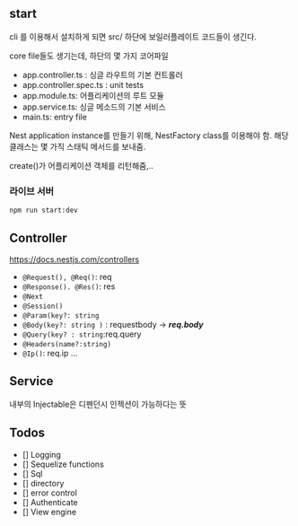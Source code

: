 ## start

cli 를 이용해서 설치하게 되면 src/ 하단에 보일러플레이트 코드들이 생긴다.

core file들도 생기는데, 하단의 몇 가지 코어파일

- app.controller.ts : 싱글 라우트의 기본 컨트롤러    
- app.controller.spec.ts : unit tests    
- app.module.ts: 어플리케이션의 루트 모듈     
- app.service.ts: 싱글 메소드의 기본 서비스    
- main.ts: entry file    

Nest application instance를 만들기 위해, NestFactory  class를 이용해야 함.
해당 클래스는 몇 가직 스태틱 메서드를 보내줌.

create()가 어플리케이션 객체를 리턴해줌,.. 


### 라이브 서버 
`npm run start:dev`

## Controller


https://docs.nestjs.com/controllers


- `@Request(), @Req()`: req
- `@Response(). @Res()`: res
- `@Next`
- `@Session()`
- `@Param(key?: string`
- `@Body(key?: string )` : requestbody -> **_req.body_**
- `@Query(key? : string`:req.query
- `@Headers(name?:string)`
- `@Ip()`: req.ip
...

## Service

내부의 Injectable은 디펜던시 인젝션이 가능하다는 뜻


## Todos

- [] Logging
- [] Sequelize functions
- [] Sql 
- [] directory 
- [] error control
- [] Authenticate
- [] View engine



